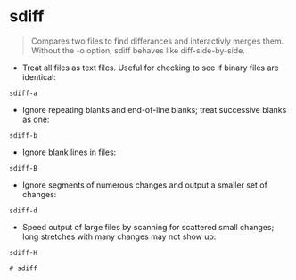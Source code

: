 # sdiff

>  Compares two files to find differances and interactivly merges them. Without the -o option, sdiff behaves like diff-side-by-side.

- Treat all files as text files. Useful for checking to see if binary files are identical:

`sdiff-a`

- Ignore repeating blanks and end-of-line blanks; treat successive blanks as one:

`sdiff-b`

- Ignore blank lines in files:

`sdiff-B`

- Ignore segments of numerous changes and output a smaller set of changes:

`sdiff-d`

- Speed output of large files by scanning for scattered small changes; long stretches with many changes may not show up:

`sdiff-H`


`# sdiff`
